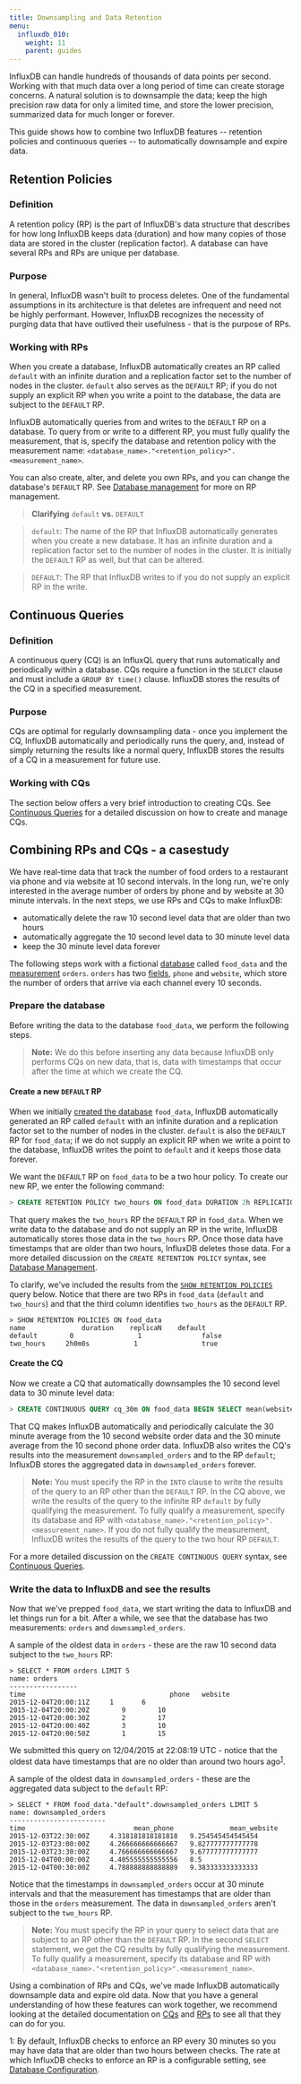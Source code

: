 ```yaml
---
title: Downsampling and Data Retention
menu:
  influxdb_010:
    weight: 11
    parent: guides
---
```


InfluxDB can handle hundreds of thousands of data points per second.
Working with that much data over a long period of time can create storage concerns.
A natural solution is to downsample the data; keep the high precision raw data for only a limited time, and store the lower precision, summarized data for much longer or forever.

This guide shows how to combine two InfluxDB features -- retention policies and continuous queries -- to automatically downsample and expire data.

## Retention Policies
### Definition  
A retention policy (RP) is the part of InfluxDB's data structure that describes for how long InfluxDB keeps data (duration) and how many copies of those data are stored in the cluster (replication factor).
A database can have several RPs and RPs are unique per database.

### Purpose
In general, InfluxDB wasn't built to process deletes.
One of the fundamental assumptions in its architecture is that deletes are infrequent and need not be highly performant.
However, InfluxDB recognizes the necessity of purging data that have outlived their usefulness - that is the purpose of RPs.

### Working with RPs
When you create a database, InfluxDB automatically creates an RP called `default` with an infinite duration and a replication factor set to the number of nodes in the cluster.
`default` also serves as the `DEFAULT` RP; if you do not supply an explicit RP when you write a point to the database, the data are subject to the `DEFAULT` RP.

InfluxDB automatically queries from and writes to the `DEFAULT` RP on a database.
To query from or write to a different RP, you must fully qualify the measurement, that is, specify the database and retention policy with the measurement name: `<database_name>."<retention_policy>".<measurement_name>`.

You can also create, alter, and delete you own RPs, and you can change the database's `DEFAULT` RP.
See [Database management](/influxdb/v0.10/query_language/database_management/#retention-policy-management) for more on RP management.

> **Clarifying** `default` **vs.** `DEFAULT`

> `default`: The name of the RP that InfluxDB automatically generates when you create a new database.
It has an infinite duration and a replication factor set to the number of nodes in the cluster.
It is initially the `DEFAULT` RP as well, but that can be altered.

> `DEFAULT`: The RP that InfluxDB writes to if you do not supply an explicit RP in the write.

## Continuous Queries
### Definition
A continuous query (CQ) is an InfluxQL query that runs automatically and periodically within a database.
CQs require a function in the `SELECT` clause and must include a `GROUP BY time()` clause.
InfluxDB stores the results of the CQ in a specified measurement.

### Purpose
CQs are optimal for regularly downsampling data - once you implement the CQ, InfluxDB automatically and periodically runs the query, and, instead of simply returning the results like a normal query, InfluxDB stores the results of a CQ in a measurement for future use.

### Working with CQs
The section below offers a very brief introduction to creating CQs.
See [Continuous Queries](/influxdb/v0.10/query_language/continuous_queries/) for a detailed discussion on how to create and manage CQs.

## Combining RPs and CQs - a casestudy
We have real-time data that track the number of food orders to a restaurant via phone and via website at 10 second intervals.
In the long run, we're only interested in the average number of orders by phone and by website at 30 minute intervals.
In the next steps, we use RPs and CQs to make InfluxDB:

 * automatically delete the raw 10 second level data that are older than two hours
 * automatically aggregate the 10 second level data to 30 minute level data
 * keep the 30 minute level data forever

The following steps work with a fictional [database](/influxdb/v0.10/concepts/glossary/#database) called `food_data` and the [measurement](/influxdb/v0.10/concepts/glossary/#measurement) `orders`.
`orders` has two [fields](/influxdb/v0.10/concepts/glossary/#field), `phone` and `website`, which store the number of orders that arrive via each channel every 10 seconds.

### Prepare the database
Before writing the data to the database `food_data`, we perform the following steps.

> **Note:** We do this before inserting any data because InfluxDB only performs CQs on new data, that is, data with timestamps that occur after the time at which we create the CQ.

#### Create a new `DEFAULT` RP
When we initially [created the database](/influxdb/v0.10/query_language/database_management/#create-a-database-with-create-database) `food_data`, InfluxDB automatically generated an RP called `default` with an infinite duration and a replication factor set to the number of nodes in the cluster.
`default` is also the `DEFAULT` RP for `food_data`; if we do not supply an explicit RP when we write a point to the database, InfluxDB writes the point to `default` and it keeps those data forever.

We want the `DEFAULT` RP on `food_data` to be a two hour policy.
To create our new RP, we enter the following command:

```sql
> CREATE RETENTION POLICY two_hours ON food_data DURATION 2h REPLICATION 1 DEFAULT
```
That query makes the `two_hours` RP the `DEFAULT` RP in `food_data`.
When we write data to the database and do not supply an RP in the write, InfluxDB automatically stores those data in the `two_hours` RP.
Once those data have timestamps that are older than two hours, InfluxDB deletes those data.
For a more detailed discussion on the `CREATE RETENTION POLICY` syntax, see [Database Management](/influxdb/v0.10/query_language/database_management/#retention-policy-management).

To clarify, we've included the results from the [`SHOW RETENTION POLICIES`](/influxdb/v0.10/query_language/schema_exploration/#explore-retention-policies-with-show-retention-policies) query below.
Notice that there are two RPs in `food_data` (`default` and `two_hours`) and that the third column identifies `two_hours` as the `DEFAULT` RP.

```shell
> SHOW RETENTION POLICIES ON food_data
name		      duration	  replicaN	  default
default		   0		        1		        false
two_hours	  2h0m0s		   1		        true
```

#### Create the CQ
Now we create a CQ that automatically downsamples the 10 second level data to 30 minute level data:

```sql
> CREATE CONTINUOUS QUERY cq_30m ON food_data BEGIN SELECT mean(website) AS mean_website,mean(phone) AS mean_phone INTO food_data."default".downsampled_orders FROM orders GROUP BY time(30m) END
```
That CQ makes InfluxDB automatically and periodically calculate the 30 minute average from the 10 second website order data and the 30 minute average from the 10 second phone order data.
InfluxDB also writes the CQ's results into the measurement `downsampled_orders` and to the RP `default`; InfluxDB stores the aggregated data in `downsampled_orders` forever.

> **Note:** You must specify the RP in the `INTO` clause to write the results of the query to an RP other than the `DEFAULT` RP.
In the CQ above, we write the results of the query to the infinite RP `default` by fully qualifying the measurement.
To fully qualify a measurement, specify its database and RP with `<database_name>."<retention_policy>".<measurement_name>`.
If you do not fully qualify the measurement, InfluxDB writes the results of the query to the two hour RP `DEFAULT`.

For a more detailed discussion on the `CREATE CONTINUOUS QUERY` syntax, see [Continuous Queries](/influxdb/v0.10/query_language/continuous_queries/).

### Write the data to InfluxDB and see the results
Now that we've prepped `food_data`, we start writing the data to InfluxDB and let things run for a bit.
After a while, we see that the database has two measurements: `orders` and `downsampled_orders`.

A sample of the oldest data in `orders` - these are the raw 10 second data subject to the `two_hours` RP:
```shell
> SELECT * FROM orders LIMIT 5
name: orders
-----------------
time						            phone 	website
2015-12-04T20:00:11Z	 1	     6
2015-12-04T20:00:20Z		9	     10
2015-12-04T20:00:30Z		2	     17
2015-12-04T20:00:40Z		3	     10
2015-12-04T20:00:50Z		1	     15
```
We submitted this query on 12/04/2015 at 22:08:19 UTC  - notice that the oldest data have timestamps that are no older than around two hours ago<sup>[1](#retentionconfig)</sup>.

A sample of the oldest data in `downsampled_orders` - these are the aggregated data subject to the `default` RP:
```shell
> SELECT * FROM food_data."default".downsampled_orders LIMIT 5
name: downsampled_orders
------------------------
time			               mean_phone		       mean_website
2015-12-03T22:30:00Z	 4.318181818181818	 9.254545454545454
2015-12-03T23:00:00Z	 4.266666666666667	 9.827777777777778
2015-12-03T23:30:00Z	 4.766666666666667	 9.677777777777777
2015-12-04T00:00:00Z	 4.405555555555556	 8.5
2015-12-04T00:30:00Z	 4.788888888888889	 9.383333333333333
```
Notice that the timestamps in `downsampled_orders` occur at 30 minute intervals and that the measurement has timestamps that are older than those in the `orders` measurement.
The data in `downsampled_orders` aren't subject to the `two_hours` RP.

> **Note:** You must specify the RP in your query to select data that are subject to an RP other than the `DEFAULT` RP.
In the second `SELECT` statement, we get the CQ results by fully qualifying the measurement.
To fully qualify a measurement, specify its database and RP with `<database_name>."<retention_policy>".<measurement_name>`.

Using a combination of RPs and CQs, we've made InfluxDB automatically downsample data and expire old data. Now that you have a general understanding of how these features can work together, we recommend looking at the detailed documentation on [CQs](/influxdb/v0.10/query_language/continuous_queries/) and [RPs](/influxdb/v0.10/query_language/database_management/#retention-policy-management) to see all that they can do for you.

<a name="retentionconfig">1</a>: By default, InfluxDB checks to enforce an RP every 30 minutes so you may have data that are older than two hours between checks.
The rate at which InfluxDB checks to enforce an RP is a configurable setting, see [Database Configuration](/influxdb/v0.10/administration/config/#retention).
